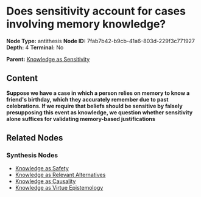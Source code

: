 # Does sensitivity account for cases involving memory knowledge?

**Node Type:** antithesis
**Node ID:** 7fab7b42-b9cb-41a6-803d-229f3c771927
**Depth:** 4
**Terminal:** No

**Parent:** [Knowledge as Sensitivity](knowledge-as-sensitivity-synthesis-1738ce48-90fb-4893-b2db-0e9507c85fd2.md)

## Content

**Suppose we have a case in which a person relies on memory to know a friend's birthday, which they accurately remember due to past celebrations. If we require that beliefs should be sensitive by falsely presupposing this event as knowledge, we question whether sensitivity alone suffices for validating memory-based justifications**

## Related Nodes

### Synthesis Nodes

- [Knowledge as Safety](knowledge-as-safety-synthesis-3ae384f1-7a48-4c14-8e2d-bd7a63c5cb68.md)
- [Knowledge as Relevant Alternatives](knowledge-as-relevant-alternatives-synthesis-279ae758-72c4-45ba-b03f-4ef1b56145ca.md)
- [Knowledge as Causality](knowledge-as-causality-synthesis-f08274e6-3446-471a-8910-aba1e8674ae5.md)
- [Knowledge as Virtue Epistemology](knowledge-as-virtue-epistemology-synthesis-a12c6baa-6147-4fec-b11f-189b74366a46.md)
